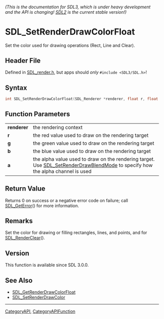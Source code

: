 ###### (This is the documentation for SDL3, which is under heavy development and the API is changing! [SDL2](https://wiki.libsdl.org/SDL2/) is the current stable version!)
# SDL_SetRenderDrawColorFloat

Set the color used for drawing operations (Rect, Line and Clear).

## Header File

Defined in [SDL_render.h](https://github.com/libsdl-org/SDL/blob/main/include/SDL3/SDL_render.h), but apps should _only_ `#include <SDL3/SDL.h>`!

## Syntax

```c
int SDL_SetRenderDrawColorFloat(SDL_Renderer *renderer, float r, float g, float b, float a);

```

## Function Parameters

|                  |                                                                                                                                                             |
| ---------------- | ----------------------------------------------------------------------------------------------------------------------------------------------------------- |
| **renderer**     | the rendering context                                                                                                                                       |
| **r**            | the red value used to draw on the rendering target                                                                                                          |
| **g**            | the green value used to draw on the rendering target                                                                                                        |
| **b**            | the blue value used to draw on the rendering target                                                                                                         |
| **a**            | the alpha value used to draw on the rendering target. Use [SDL_SetRenderDrawBlendMode](SDL_SetRenderDrawBlendMode) to specify how the alpha channel is used |

## Return Value

Returns 0 on success or a negative error code on failure; call
[SDL_GetError](SDL_GetError)() for more information.

## Remarks

Set the color for drawing or filling rectangles, lines, and points, and for
[SDL_RenderClear](SDL_RenderClear)().

## Version

This function is available since SDL 3.0.0.

## See Also

* [SDL_GetRenderDrawColorFloat](SDL_GetRenderDrawColorFloat)
* [SDL_SetRenderDrawColor](SDL_SetRenderDrawColor)

----
[CategoryAPI](CategoryAPI), [CategoryAPIFunction](CategoryAPIFunction)

